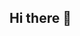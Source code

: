 ## Hi there 👋

<!--
**anarchuluubayarsaikhan/anarchuluubayarsaikhan** is a ✨ _special_ ✨ repository because its `README.md` (this file) appears on your GitHub profile.

Here are some ideas to get you started:

- 🔭 About me:
Prior Internist 
Speak Mongolian, English, Russian and German
In love with fitness and HIIT workouts
Enjoy playing table tennis and badminton
Love learning about people especially how they feel and how their brain works
Mostly spend my freetime making memories with my loved ones

